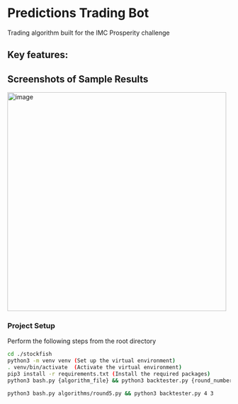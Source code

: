 # Predictions Trading Bot
Trading algorithm built for the IMC Prosperity challenge

## Key features: 

## Screenshots of Sample Results
<img width="494" alt="image" src="https://user-images.githubusercontent.com/78711575/229599356-d97f7c10-49f2-432b-8c7a-c581f695c11b.png">

### Project Setup 

Perform the following steps from the root directory

```sh
cd ./stockfish
python3 -m venv venv (Set up the virtual environment)
. venv/bin/activate  (Activate the virtual environment)
pip3 install -r requirements.txt (Install the required packages)
python3 bash.py {algorithm_file} && python3 backtester.py {round_number} {day_number}
```

```sh
python3 bash.py algorithms/round5.py && python3 backtester.py 4 3
```
